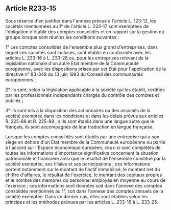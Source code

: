 Article R233-15
----
Sous réserve d'en justifier dans l'annexe prévue à l'article L. 123-12, les
sociétés mentionnées au 1° de l'article L. 233-17 sont exemptées de l'obligation
d'établir des comptes consolidés et un rapport sur la gestion du groupe lorsque
sont réunies les conditions suivantes :

1° Les comptes consolidés de l'ensemble plus grand d'entreprises, dans lequel
ces sociétés sont incluses, sont établis en conformité avec les articles L.
233-16 à L. 233-28 ou, pour les entreprises relevant de la législation nationale
d'un autre Etat membre de la Communauté européenne, avec les dispositions prises
par cet Etat pour l'application de la directive n° 83-349 du 13 juin 1983 du
Conseil des communautés européennes ;

2° Ils sont, selon la législation applicable à la société qui les établit,
certifiés par les professionnels indépendants chargés du contrôle des comptes et
publiés ;

3° Ils sont mis à la disposition des actionnaires ou des associés de la société
exemptée dans les conditions et dans les délais prévus aux articles R. 225-88 et
R. 225-89 ; s'ils sont établis dans une langue autre que le français, ils sont
accompagnés de leur traduction en langue française.

Lorsque les comptes consolidés sont établis par une entreprise qui a son siège
en dehors d'un Etat membre de la Communauté européenne ou partie à l'accord sur
l'Espace économique européen, ceux-ci sont complétés de toutes les informations
d'importance significative concernant la situation patrimoniale et financière
ainsi que le résultat de l'ensemble constitué par la société exemptée, ses
filiales et ses participations ; ces informations portent notamment sur le
montant de l'actif immobilisé, le montant net du chiffre d'affaires, le résultat
de l'exercice, le montant des capitaux propres et le nombre des membres du
personnel employés en moyenne au cours de l'exercice ; ces informations sont
données soit dans l'annexe des comptes consolidés mentionnés au 1°, soit dans
l'annexe des comptes annuels de la société exemptée. Dans ce dernier cas, elles
sont établies selon les principes et les méthodes prévues par les articles L.
233-16 à L. 233-25.
